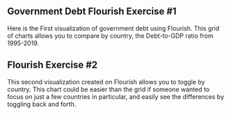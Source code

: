 ## Government Debt Flourish Exercise #1
Here is the First visualization of government debt using Flourish. This grid of charts allows you to compare by country, the Debt-to-GDP ratio from 1995-2019.
<div class="flourish-embed flourish-chart" data-src="visualisation/11153296"><script src="https://public.flourish.studio/resources/embed.js"></script></div>


## Flourish Exercise #2
This second visualization created on Flourish allows you to toggle by country. This chart could be easier than the grid if someone wanted to focus on just a few countries in particular, and easily see the differences by toggling back and forth. 
<div class="flourish-embed flourish-chart" data-src="visualisation/11153459"><script src="https://public.flourish.studio/resources/embed.js"></script></div>
